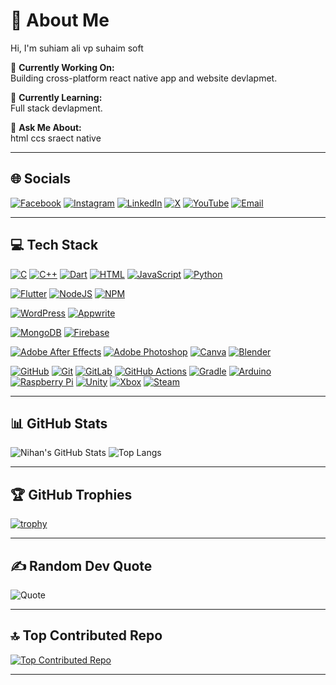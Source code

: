 
# 💫 About Me
Hi, I'm suhiam ali vp suhaim soft

🔭 **Currently Working On:**  
Building cross-platform react native app and website devlapmet.

🌱 **Currently Learning:**  
Full stack devlapment.
                                            
💬 **Ask Me About:**  
html ccs sraect native 


---

## 🌐 Socials
[![Facebook](https://img.shields.io/badge/Facebook-1877F2?style=for-the-badge&logo=facebook&logoColor=white)](YOUR_FACEBOOK_URL)
[![Instagram](https://img.shields.io/badge/Instagram-E4405F?style=for-the-badge&logo=instagram&logoColor=white)](https://www.instagram.com/nihan__3119/)
[![LinkedIn](https://img.shields.io/badge/LinkedIn-0077B5?style=for-the-badge&logo=linkedin&logoColor=white)](YOUR_LINKEDIN_URL)
[![X](https://img.shields.io/badge/X-000000?style=for-the-badge&logo=twitter&logoColor=white)](YOUR_TWITTER_URL)
[![YouTube](https://img.shields.io/badge/YouTube-FF0000?style=for-the-badge&logo=youtube&logoColor=white)](YOUR_YOUTUBE_URL)
[![Email](https://img.shields.io/badge/Email-D14836?style=for-the-badge&logo=gmail&logoColor=white)](mailto:qwerty311980@gmail.com)

---

## 💻 Tech Stack

<!-- Programming Languages -->
[![C](https://img.shields.io/badge/C-00599C?style=for-the-badge&logo=c&logoColor=white)]()
[![C++](https://img.shields.io/badge/C++-00599C?style=for-the-badge&logo=c%2B%2B&logoColor=white)]()
[![Dart](https://img.shields.io/badge/Dart-0175C2?style=for-the-badge&logo=dart&logoColor=white)]()
[![HTML](https://img.shields.io/badge/HTML-E34F26?style=for-the-badge&logo=html5&logoColor=white)]()
[![JavaScript](https://img.shields.io/badge/JavaScript-F7DF1E?style=for-the-badge&logo=javascript&logoColor=black)]()
[![Python](https://img.shields.io/badge/Python-3776AB?style=for-the-badge&logo=python&logoColor=white)]()

<!-- Frameworks and Libraries -->
[![Flutter](https://img.shields.io/badge/Flutter-02569B?style=for-the-badge&logo=flutter&logoColor=white)]()
[![NodeJS](https://img.shields.io/badge/Node.js-339933?style=for-the-badge&logo=nodedotjs&logoColor=white)]()
[![NPM](https://img.shields.io/badge/NPM-CB3837?style=for-the-badge&logo=npm&logoColor=white)]()

<!-- CMS / Platforms -->
[![WordPress](https://img.shields.io/badge/WordPress-21759B?style=for-the-badge&logo=wordpress&logoColor=white)]()
[![Appwrite](https://img.shields.io/badge/Appwrite-FF1C7E?style=for-the-badge&logo=appwrite&logoColor=white)]()

<!-- Databases -->
[![MongoDB](https://img.shields.io/badge/MongoDB-47A248?style=for-the-badge&logo=mongodb&logoColor=white)]()
[![Firebase](https://img.shields.io/badge/Firebase-FFCA28?style=for-the-badge&logo=firebase&logoColor=black)]()

<!-- Design Tools -->
[![Adobe After Effects](https://img.shields.io/badge/After_Effects-9999FF?style=for-the-badge&logo=adobe-after-effects&logoColor=white)]()
[![Adobe Photoshop](https://img.shields.io/badge/Photoshop-31A8FF?style=for-the-badge&logo=adobe-photoshop&logoColor=white)]()
[![Canva](https://img.shields.io/badge/Canva-00C4CC?style=for-the-badge&logo=canva&logoColor=white)]()
[![Blender](https://img.shields.io/badge/Blender-F5792A?style=for-the-badge&logo=blender&logoColor=white)]()

<!-- DevOps & Tools -->
[![GitHub](https://img.shields.io/badge/GitHub-181717?style=for-the-badge&logo=github&logoColor=white)]()
[![Git](https://img.shields.io/badge/Git-F05032?style=for-the-badge&logo=git&logoColor=white)]()
[![GitLab](https://img.shields.io/badge/GitLab-FC6D26?style=for-the-badge&logo=gitlab&logoColor=white)]()
[![GitHub Actions](https://img.shields.io/badge/GitHub_Actions-2088FF?style=for-the-badge&logo=github-actions&logoColor=white)]()
[![Gradle](https://img.shields.io/badge/Gradle-02303A?style=for-the-badge&logo=gradle&logoColor=white)]()
[![Arduino](https://img.shields.io/badge/Arduino-00979D?style=for-the-badge&logo=arduino&logoColor=white)]()
[![Raspberry Pi](https://img.shields.io/badge/Raspberry_Pi-C51A4A?style=for-the-badge&logo=raspberry-pi&logoColor=white)]()
[![Unity](https://img.shields.io/badge/Unity-000000?style=for-the-badge&logo=unity&logoColor=white)]()
[![Xbox](https://img.shields.io/badge/Xbox-107C10?style=for-the-badge&logo=xbox&logoColor=white)]()
[![Steam](https://img.shields.io/badge/Steam-000000?style=for-the-badge&logo=steam&logoColor=white)]()

---

## 📊 GitHub Stats
![Nihan's GitHub Stats](https://github-readme-stats.vercel.app/api?username=nihan-vp&show_icons=true&theme=radical)
![Top Langs](https://github-readme-stats.vercel.app/api/top-langs/?username=nihan-vp&layout=compact&theme=radical)

---

## 🏆 GitHub Trophies
[![trophy](https://github-profile-trophy.vercel.app/?username=suhaimsoft&theme=radical)](https://github.com/ryo-ma/github-profile-trophy)

---

## ✍️ Random Dev Quote
![Quote](https://quotes-github-readme.vercel.app/api?type=horizontal&theme=radical)

---

## 🔝 Top Contributed Repo
[![Top Contributed Repo](https://github-contributor-stats.vercel.app/api?username=nihan-vp&limit=1&theme=radical)](https://github.com/nihan-vp?tab=repositories)

---
